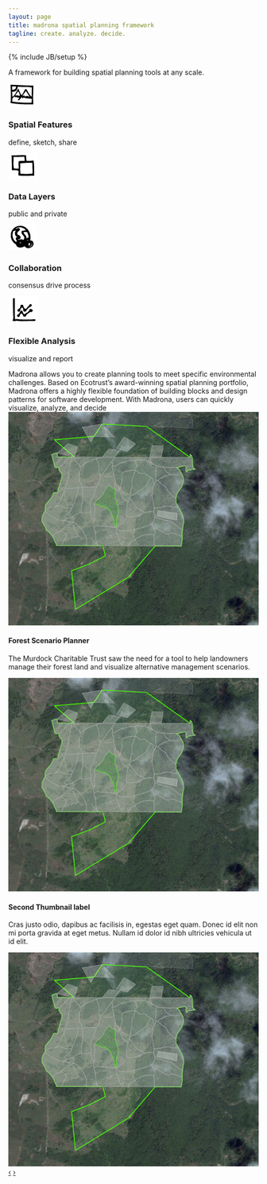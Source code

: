 ```yaml
---
layout: page
title: madrona spatial planning framework
tagline: create. analyze. decide.
---
```

{% include JB/setup %}
<div class="row-fluid">
  <div class="span8">
    <div class="row-fluid">
      <p class="madrona-quote">
        A framework for building spatial planning tools at any scale.
      </p>
    </div>
    <div class="bugs">
    <div class="row-fluid">
      <div class="span5">
        <div class="bug">
          <div class="row-fluid">
            <div class="span3"><img src="assets/img/features.png"></div>
            <div class="span9">
              <h3>Spatial Features</h3>
              <p>define, sketch, share</p>
            </div>
          </div>
        </div>
      </div>
      <div class="span5">
        <div class="bug">
          <div class="row-fluid">
            <div class="span3"><img src="assets/img/layers.png"></div>
            <div class="span9">
              <h3>Data Layers</h3>
              <p>public and private</p>
            </div>
          </div>
        </div>
      </div>
    </div>
    <div class="row-fluid">
      <div class="span5">
        <div class="bug">
          <div class="row-fluid">
            <div class="span3"><img src="assets/img/collaboration.png"></div>
            <div class="span9">
              <h3>Collaboration</h3>
              <p>consensus drive process</p>
            </div>
          </div>
        </div>
      </div>
      <div class="span5">
        <div class="bug">
          <div class="row-fluid">
            <div class="span3"><img src="assets/img/analysis.png"></div>
            <div class="span9">
              <h3>Flexible Analysis</h3>
              <p>visualize and report</p>
            </div>
          </div>
        </div>
      </div>
    </div>
  </div>
    <div class="row-fluid">
      Madrona allows you to create planning tools to meet specific environmental challenges. Based on Ecotrust’s award-winning spatial planning portfolio, Madrona offers a highly flexible foundation of building blocks and design patterns for software development. With Madrona, users can quickly visualize, analyze, and decide 
    </div>
  </div>
  <div class="span4">
    <div id="myCarousel" class="carousel">
    <!-- Carousel items -->
      <div class="carousel-inner">
      <div class="active item">
        <img src="assets/img/fsp.png">
        <div class="carousel-caption">
          <h4>Forest Scenario Planner</h4>
          <p>The Murdock Charitable Trust saw the need for a tool to help landowners manage their forest land and visualize alternative management scenarios.</p>
        </div>
      </div>
      <div class="item">
        <img src="assets/img/fsp.png">
        <div class="carousel-caption">
          <h4>Second Thumbnail label</h4>
          <p>Cras justo odio, dapibus ac facilisis in, egestas eget quam. Donec id elit non mi porta gravida at eget metus. Nullam id dolor id nibh ultricies vehicula ut id elit.</p>
        </div>
      </div>
      <div class="item"><img src="assets/img/fsp.png"></div>
    </div>
    <!-- Carousel nav -->
    <a class="carousel-control left" href="#myCarousel" data-slide="prev">&lsaquo;</a>
    <a class="carousel-control right" href="#myCarousel" data-slide="next">&rsaquo;</a>
    </div>
   </div>
</div>


<script>
  $(window).load(function() {
    $('.carousel').carousel({
      interval: 8000
    })
    
  });
</script>